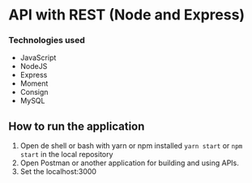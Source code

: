 # API with REST (Node and Express)

### Technologies used

- JavaScript
- NodeJS
- Express
- Moment
- Consign
- MySQL

## How to run the application

1) Open de shell or bash with yarn or npm installed
`yarn start` or `npm start` in the local repository
2) Open Postman or another application for building and using APIs.
3) Set the localhost:3000

